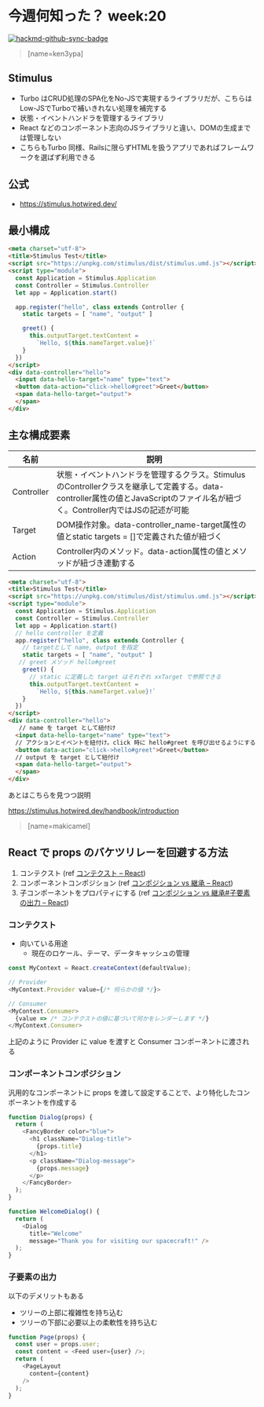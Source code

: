 # 今週何知った？ week:20

[![hackmd-github-sync-badge](https://hackmd.io/CFlTER5rRHy37AW44sisZw/badge)](https://hackmd.io/CFlTER5rRHy37AW44sisZw)

> [name=ken3ypa]

## Stimulus
- Turbo はCRUD処理のSPA化をNo-JSで実現するライブラリだが、こちらは Low-JSでTurboで補いきれない処理を補完する
- 状態・イベントハンドラを管理するライブラリ
- React などのコンポーネント志向のJSライブラリと違い、DOMの生成までは管理しない
- こちらもTurbo 同様、Railsに限らずHTMLを扱うアプリであればフレームワークを選ばず利用できる

## 公式
- https://stimulus.hotwired.dev/

## 最小構成
```html
<meta charset="utf-8">
<title>Stimulus Test</title>
<script src="https://unpkg.com/stimulus/dist/stimulus.umd.js"></script>
<script type="module">
  const Application = Stimulus.Application
  const Controller = Stimulus.Controller
  let app = Application.start()

  app.register("hello", class extends Controller {
    static targets = [ "name", "output" ]

    greet() {
      this.outputTarget.textContent =
        `Hello, ${this.nameTarget.value}!`
    }
  })
</script>
<div data-controller="hello">
  <input data-hello-target="name" type="text">
  <button data-action="click->hello#greet">Greet</button>
  <span data-hello-target="output">
  </span>
</div>
```

## 主な構成要素

|名前|説明|
| --- | --- |
|Controller  | 状態・イベントハンドラを管理するクラス。StimulusのControllerクラスを継承して定義する。data-controller属性の値とJavaScriptのファイル名が紐づく。Controller内ではJSの記述が可能|
|Target  | DOM操作対象。data-controller_name-target属性の値とstatic targets = []で定義された値が紐づく |
|Action| Controller内のメソッド。data-action属性の値とメソッドが紐づき連動する|

```html
<meta charset="utf-8">
<title>Stimulus Test</title>
<script src="https://unpkg.com/stimulus/dist/stimulus.umd.js"></script>
<script type="module">
  const Application = Stimulus.Application
  const Controller = Stimulus.Controller
  let app = Application.start()
  // hello controller を定義
  app.register("hello", class extends Controller {
    // targetとして name, output を指定
    static targets = [ "name", "output" ]
   // greet メソッド hello#greet
    greet() {
      // static に定義した target はそれぞれ xxTarget で参照できる
      this.outputTarget.textContent =
        `Hello, ${this.nameTarget.value}!`
    }
  })
</script>
<div data-controller="hello">
   // name を target として紐付け
  <input data-hello-target="name" type="text">
  // アクションとイベントを紐付け。click 時に hello#greet を呼び出せるようにする
  <button data-action="click->hello#greet">Greet</button>
  // output を target として紐付け
  <span data-hello-target="output">
  </span>
</div>
```

あとはこちらを見つつ説明

https://stimulus.hotwired.dev/handbook/introduction

> [name=makicamel]

## React で props のバケツリレーを回避する方法

1. コンテクスト (ref [コンテクスト – React](https://ja.reactjs.org/docs/context.html))
2. コンポーネントコンポジション (ref [コンポジション vs 継承 – React](https://ja.reactjs.org/docs/composition-vs-inheritance.html))
3. 子コンポーネントをプロパティにする (ref [コンポジション vs 継承#子要素の出力 – React](https://ja.reactjs.org/docs/composition-vs-inheritance.html#containment))

### コンテクスト
- 向いている用途
  - 現在のロケール、テーマ、データキャッシュの管理
```javascript
const MyContext = React.createContext(defaultValue);

// Provider
<MyContext.Provider value={/* 何らかの値 */}>

// Consumer
<MyContext.Consumer>
  {value => /* コンテクストの値に基づいて何かをレンダーします */}
</MyContext.Consumer>
```
上記のように Provider に value を渡すと Consumer コンポーネントに渡される

### コンポーネントコンポジション
汎用的なコンポーネントに props を渡して設定することで、より特化したコンポーネントを作成する
```javascript
function Dialog(props) {
  return (
    <FancyBorder color="blue">
      <h1 className="Dialog-title">
        {props.title}
      </h1>
      <p className="Dialog-message">
        {props.message}
      </p>
    </FancyBorder>
  );
}

function WelcomeDialog() {
  return (
    <Dialog
      title="Welcome"
      message="Thank you for visiting our spacecraft!" />
  );
}
```
### 子要素の出力
以下のデメリットもある
- ツリーの上部に複雑性を持ち込む
- ツリーの下部に必要以上の柔軟性を持ち込む

```javascript
function Page(props) {
  const user = props.user;
  const content = <Feed user={user} />;
  return (
    <PageLayout
      content={content}
    />
  );
}
```